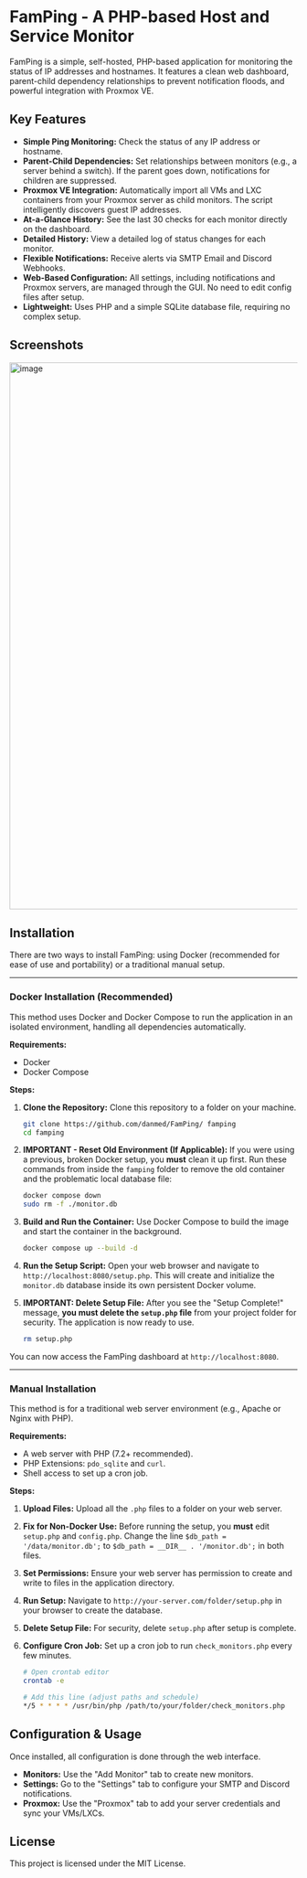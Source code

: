 # FamPing - A PHP-based Host and Service Monitor

FamPing is a simple, self-hosted, PHP-based application for monitoring the status of IP addresses and hostnames. It features a clean web dashboard, parent-child dependency relationships to prevent notification floods, and powerful integration with Proxmox VE.

## Key Features

* **Simple Ping Monitoring:** Check the status of any IP address or hostname.
* **Parent-Child Dependencies:** Set relationships between monitors (e.g., a server behind a switch). If the parent goes down, notifications for children are suppressed.
* **Proxmox VE Integration:** Automatically import all VMs and LXC containers from your Proxmox server as child monitors. The script intelligently discovers guest IP addresses.
* **At-a-Glance History:** See the last 30 checks for each monitor directly on the dashboard.
* **Detailed History:** View a detailed log of status changes for each monitor.
* **Flexible Notifications:** Receive alerts via SMTP Email and Discord Webhooks.
* **Web-Based Configuration:** All settings, including notifications and Proxmox servers, are managed through the GUI. No need to edit config files after setup.
* **Lightweight:** Uses PHP and a simple SQLite database file, requiring no complex setup.

## Screenshots

<img width="1960" height="957" alt="image" src="https://github.com/user-attachments/assets/ee341ff7-229c-4278-875f-35be34846a5e" />

## Installation

There are two ways to install FamPing: using Docker (recommended for ease of use and portability) or a traditional manual setup.

---

### Docker Installation (Recommended)

This method uses Docker and Docker Compose to run the application in an isolated environment, handling all dependencies automatically.

**Requirements:**
* Docker
* Docker Compose

**Steps:**

1.  **Clone the Repository:**
    Clone this repository to a folder on your machine.
    ```bash
    git clone https://github.com/danmed/FamPing/ famping
    cd famping
    ```

2.  **IMPORTANT - Reset Old Environment (If Applicable):**
    If you were using a previous, broken Docker setup, you **must** clean it up first. Run these commands from inside the `famping` folder to remove the old container and the problematic local database file:
    ```bash
    docker compose down
    sudo rm -f ./monitor.db
    ```

3.  **Build and Run the Container:**
    Use Docker Compose to build the image and start the container in the background.
    ```bash
    docker compose up --build -d
    ```

4.  **Run the Setup Script:**
    Open your web browser and navigate to `http://localhost:8080/setup.php`. This will create and initialize the `monitor.db` database inside its own persistent Docker volume.

5.  **IMPORTANT: Delete Setup File:**
    After you see the "Setup Complete!" message, **you must delete the `setup.php` file** from your project folder for security. The application is now ready to use.
    ```bash
    rm setup.php
    ```

You can now access the FamPing dashboard at `http://localhost:8080`.

---

### Manual Installation

This method is for a traditional web server environment (e.g., Apache or Nginx with PHP).

**Requirements:**
* A web server with PHP (7.2+ recommended).
* PHP Extensions: `pdo_sqlite` and `curl`.
* Shell access to set up a cron job.

**Steps:**

1.  **Upload Files:**
    Upload all the `.php` files to a folder on your web server.

2.  **Fix for Non-Docker Use:**
    Before running the setup, you **must** edit `setup.php` and `config.php`. Change the line `$db_path = '/data/monitor.db';` to `$db_path = __DIR__ . '/monitor.db';` in both files.

3.  **Set Permissions:**
    Ensure your web server has permission to create and write to files in the application directory.

4.  **Run Setup:**
    Navigate to `http://your-server.com/folder/setup.php` in your browser to create the database.

5.  **Delete Setup File:**
    For security, delete `setup.php` after setup is complete.

6.  **Configure Cron Job:**
    Set up a cron job to run `check_monitors.php` every few minutes.
    ```bash
    # Open crontab editor
    crontab -e
    
    # Add this line (adjust paths and schedule)
    */5 * * * * /usr/bin/php /path/to/your/folder/check_monitors.php
    ```

## Configuration & Usage

Once installed, all configuration is done through the web interface.

* **Monitors:** Use the "Add Monitor" tab to create new monitors.
* **Settings:** Go to the "Settings" tab to configure your SMTP and Discord notifications.
* **Proxmox:** Use the "Proxmox" tab to add your server credentials and sync your VMs/LXCs.

## License

This project is licensed under the MIT License.
